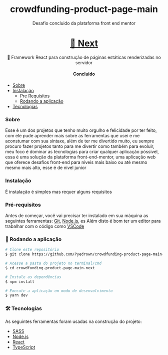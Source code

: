 <h1 align="center">crowdfunding-product-page-main</h1>

<p align="center">Desafio concluido da plataforma front end mentor</p>

<h1 align="center">
    <a href="https://nextjs.org//">🔗 Next</a>
</h1>
<p align="center">🚀 Framework React para construção de páginas estáticas renderizadas no servidor</p>

<h4 align="center"> 
  Concluido
</h4>

<!--ts-->
   * [Sobre](#Sobre)
   * [Instalação](#instalacao)
      * [Pre Requisitos](#pre-requisitos)
      * [Rodando a aplicação](#Rodando-a-aplicação)
   * [Tecnologias](#tecnologias)
<!--te-->

### Sobre

Esse é um dos projetos que tenho muito orgulho e felicidade por ter feito, com ele pude aprender mais sobre as ferramentas que usei e me aconstumar com sua sintaxe, além de ter me divertido muito,
eu sempre procuro fazer projetos tanto para me divertir como também para evoluir, meu foco é dominar as tecnologias para criar qualquer aplicação póssivel, essa é uma solução da plataforma front-end-mentor, uma aplicação web que oferece desafios front-end para niveis mais baixo ou até mesmo mesmo mais alto, esse é de nivel junior

### Instalação

É instalação é simples mas requer alguns requisitos

### Pré-requisitos

Antes de começar, você vai precisar ter instalado em sua máquina as seguintes ferramentas:
[Git](https://git-scm.com), [Node.js](https://nodejs.org/en/), es 
Além disto é bom ter um editor para trabalhar com o código como [VSCode](https://code.visualstudio.com/)

### 🎲 Rodando a aplicação

```bash
# Clone este repositório
$ git clone https://github.com/Pyedrown/crowdfunding-product-page-main-next

# Acesse a pasta do projeto no terminal/cmd
$ cd crowdfunding-product-page-main-next

# Instale as dependências
$ npm install

# Execute a aplicação em modo de desenvolvimento
$ yarn dev

```

### 🛠 Tecnologias

As seguintes ferramentas foram usadas na construção do projeto:

- [SASS](https://sass-lang.com/)
- [Node.js](https://nodejs.org/en/)
- [React](https://pt-br.reactjs.org/)
- [TypeScript](https://www.typescriptlang.org/)
